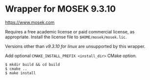 Wrapper for MOSEK 9.3.10
=======================

<https://www.mosek.com>

Requires a free academic license or paid commercial license, as appropriate.
Install the license file to `$HOME/mosek/mosek.lic`.

Versions other than *v9.3.10 for linux* are unsupported by this wrapper.

Add optional `CMAKE_INSTALL_PREFIX <install_dir>` CMake option.

```
$ mkdir build && cd build
$ cmake ..
$ make install
```

